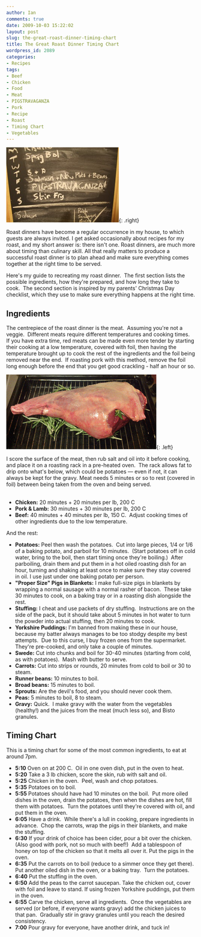 ```yaml
---
author: Ian
comments: true
date: 2009-10-03 15:22:02
layout: post
slug: the-great-roast-dinner-timing-chart
title: The Great Roast Dinner Timing Chart
wordpress_id: 2089
categories:
- Recipes
tags:
- Beef
- Chicken
- Food
- Meat
- PIGSTRAVAGANZA
- Pork
- Recipe
- Roast
- Timing Chart
- Vegetables
---
```


![Saturday: PIGSTRAVAGANZA. This is not optional.](/recipes/IMG_0568-300x200.jpg){: .right}

Roast dinners have become a regular occurrence in my house, to which guests are always invited.  I get asked occasionally about recipes for my roast, and my short answer is: there isn't one.  Roast dinners, are much more about timing than culinary skill.  All that really matters to produce a successful roast dinner is to plan ahead and make sure everything comes together at the right time to be served.

Here's my guide to recreating my roast dinner.  The first section lists the possible ingredients, how they're prepared, and how long they take to cook.  The second section is inspired by my parents' Christmas Day checklist, which they use to make sure everything happens at the right time.

## Ingredients

The centrepiece of the roast dinner is the meat.  Assuming you're not a veggie.  Different meats require different temperatures and cooking times.  If you have extra time, red meats can be made even more tender by starting their cooking at a low temperature, covered with foil, then having the temperature brought up to cook the rest of the ingredients and the foil being removed near the end.  If roasting pork with this method, remove the foil long enough before the end that you get good crackling - half an hour or so.

![GIANT MEAT CUDGEL](/recipes/MEATCUDGEL-small.jpg){: .left}

I score the surface of the meat, then rub salt and oil into it before cooking, and place it on a roasting rack in a pre-heated oven.  The rack allows fat to drip onto what's below, which could be potatoes &mdash; even if not, it can always be kept for the gravy. Meat needs 5 minutes or so to rest (covered in foil) between being taken from the oven and being served.<br/><br/>

  * **Chicken:** 20 minutes + 20 minutes per lb, 200 C
  * **Pork & Lamb:** 30 minutes + 30 minutes per lb, 200 C
  * **Beef:** 40 minutes + 40 minutes per lb, 150 C.  Adjust cooking times of other ingredients due to the low temperature.

And the rest:
	
  * **Potatoes:** Peel then wash the potatoes.  Cut into large pieces, 1/4 or 1/6 of a baking potato, and parboil for 10 minutes.  (Start potatoes off in cold water, bring to the boil, then start timing once they're boiling.)  After parboiling, drain them and put them in a hot oiled roasting dish for an hour, turning and shaking at least once to make sure they stay covered in oil. I use just under one baking potato per person.
  * **"Proper Size" Pigs in Blankets:** I make full-size pigs in blankets by wrapping a normal sausage with a normal rasher of bacon.  These take 30 minutes to cook, on a baking tray or in a roasting dish alongside the rest.
  * **Stuffing:** I cheat and use packets of dry stuffing.  Instructions are on the side of the pack, but it should take about 5 minutes in hot water to turn the powder into actual stuffing, then 20 minutes to cook.
  * **Yorkshire Puddings:** I'm banned from making these in our house, because my batter always manages to be too stodgy despite my best attempts.  Due to this curse, I buy frozen ones from the supermarket.  They're pre-cooked, and only take a couple of minutes.
  * **Swede:** Cut into chunks and boil for 30-40 minutes (starting from cold, as with potatoes).  Mash with butter to serve.
  * **Carrots:** Cut into strips or rounds, 20 minutes from cold to boil or 30 to steam.
  * **Runner beans:** 10 minutes to boil.
  * **Broad beans:** 15 minutes to boil.
  * **Sprouts:** Are the devil's food, and you should never cook them.
  * **Peas:** 5 minutes to boil, 8 to steam.
  * **Gravy:** Quick.  I make gravy with the water from the vegetables (healthy!) and the juices from the meat (much less so), and Bisto granules.

## Timing Chart

This is a timing chart for some of the most common ingredients, to eat at around 7pm.
	
  * **5:10** Oven on at 200 C.  Oil in one oven dish, put in the oven to heat.
  * **5:20** Take a 3 lb chicken, score the skin, rub with salt and oil.
  * **5:25** Chicken in the oven.  Peel, wash and chop potatoes.
  * **5:35** Potatoes on to boil.
  * **5:55** Potatoes should have had 10 minutes on the boil.  Put more oiled dishes in the oven, drain the potatoes, then when the dishes are hot, fill them with potatoes.  Turn the potatoes until they're covered with oil, and put them in the oven.
  * **6:05** Have a drink.  While there's a lull in cooking, prepare ingredients in advance.  Chop the carrots, wrap the pigs in their blankets, and make the stuffing.
  * **6:30** If your drink of choice has been cider, pour a bit over the chicken.  (Also good with pork, not so much with beef!)  Add a tablespoon of honey on top of the chicken so that it melts all over it. Put the pigs in the oven.
  * **6:35** Put the carrots on to boil (reduce to a simmer once they get there).  Put another oiled dish in the oven, or a baking tray.  Turn the potatoes.
  * **6:40** Put the stuffing in the oven.
  * **6:50** Add the peas to the carrot saucepan. Take the chicken out, cover with foil and leave to stand. If using frozen Yorkshire puddings, put them in the oven.
  * **6:55** Carve the chicken, serve all ingredients.  Once the vegetables are served (or before, if everyone wants gravy) add the chicken juices to that pan.  Gradually stir in gravy granules until you reach the desired consistency.
  * **7:00** Pour gravy for everyone, have another drink, and tuck in!
